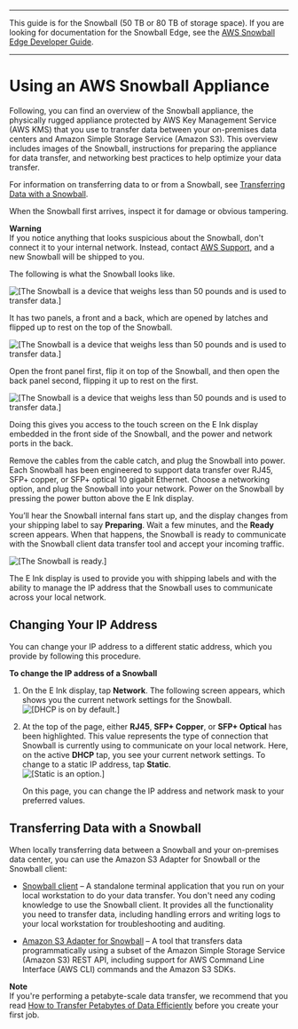 --------

This guide is for the Snowball \(50 TB or 80 TB of storage space\)\. If you are looking for documentation for the Snowball Edge, see the [AWS Snowball Edge Developer Guide](http://docs.aws.amazon.com/snowball/latest/developer-guide/whatisedge.html)\.

--------

# Using an AWS Snowball Appliance<a name="using-appliance"></a>

Following, you can find an overview of the Snowball appliance, the physically rugged appliance protected by AWS Key Management Service \(AWS KMS\) that you use to transfer data between your on\-premises data centers and Amazon Simple Storage Service \(Amazon S3\)\. This overview includes images of the Snowball, instructions for preparing the appliance for data transfer, and networking best practices to help optimize your data transfer\.

For information on transferring data to or from a Snowball, see [Transferring Data with a Snowball](#snowball-data-transfer)\.

When the Snowball first arrives, inspect it for damage or obvious tampering\.

**Warning**  
If you notice anything that looks suspicious about the Snowball, don't connect it to your internal network\. Instead, contact [AWS Support](https://aws.amazon.com/premiumsupport/), and a new Snowball will be shipped to you\.

The following is what the Snowball looks like\.

![\[The Snowball is a device that weighs less than 50 pounds and is used to transfer data.\]](http://docs.aws.amazon.com/snowball/latest/ug/images/Snowball-closed-600w.png)

It has two panels, a front and a back, which are opened by latches and flipped up to rest on the top of the Snowball\.

![\[The Snowball is a device that weighs less than 50 pounds and is used to transfer data.\]](http://docs.aws.amazon.com/snowball/latest/ug/images/Snowball-opening-600w.png)

Open the front panel first, flip it on top of the Snowball, and then open the back panel second, flipping it up to rest on the first\.

![\[The Snowball is a device that weighs less than 50 pounds and is used to transfer data.\]](http://docs.aws.amazon.com/snowball/latest/ug/images/Snowball-opened-600w.png)

Doing this gives you access to the touch screen on the E Ink display embedded in the front side of the Snowball, and the power and network ports in the back\.

Remove the cables from the cable catch, and plug the Snowball into power\. Each Snowball has been engineered to support data transfer over RJ45, SFP\+ copper, or SFP\+ optical 10 gigabit Ethernet\. Choose a networking option, and plug the Snowball into your network\. Power on the Snowball by pressing the power button above the E Ink display\.

You’ll hear the Snowball internal fans start up, and the display changes from your shipping label to say **Preparing**\. Wait a few minutes, and the **Ready** screen appears\. When that happens, the Snowball is ready to communicate with the Snowball client data transfer tool and accept your incoming traffic\.

![\[The Snowball is ready.\]](http://docs.aws.amazon.com/snowball/latest/ug/images/digitaldisplayready.png)

The E Ink display is used to provide you with shipping labels and with the ability to manage the IP address that the Snowball uses to communicate across your local network\.

## Changing Your IP Address<a name="snowballnetwork"></a>

You can change your IP address to a different static address, which you provide by following this procedure\.

**To change the IP address of a Snowball**

1. On the E Ink display, tap **Network**\. The following screen appears, which shows you the current network settings for the Snowball\.  
![\[DHCP is on by default.\]](http://docs.aws.amazon.com/snowball/latest/ug/images/DHCPdefault.png)

1. At the top of the page, either **RJ45**, **SFP\+ Copper**, or **SFP\+ Optical** has been highlighted\. This value represents the type of connection that Snowball is currently using to communicate on your local network\. Here, on the active **DHCP** tap, you see your current network settings\. To change to a static IP address, tap **Static**\.   
![\[Static is an option.\]](http://docs.aws.amazon.com/snowball/latest/ug/images/staticedit.png)

   On this page, you can change the IP address and network mask to your preferred values\.

## Transferring Data with a Snowball<a name="snowball-data-transfer"></a>

When locally transferring data between a Snowball and your on\-premises data center, you can use the Amazon S3 Adapter for Snowball or the Snowball client:

+ [Snowball client](snowball-transfer-client.md) – A standalone terminal application that you run on your local workstation to do your data transfer\. You don't need any coding knowledge to use the Snowball client\. It provides all the functionality you need to transfer data, including handling errors and writing logs to your local workstation for troubleshooting and auditing\.

+ [Amazon S3 Adapter for Snowball](snowball-transfer-adapter.md) – A tool that transfers data programmatically using a subset of the Amazon Simple Storage Service \(Amazon S3\) REST API, including support for AWS Command Line Interface \(AWS CLI\) commands and the Amazon S3 SDKs\.

**Note**  
If you're performing a petabyte\-scale data transfer, we recommend that you read [How to Transfer Petabytes of Data Efficiently](transfer-petabytes.md) before you create your first job\.